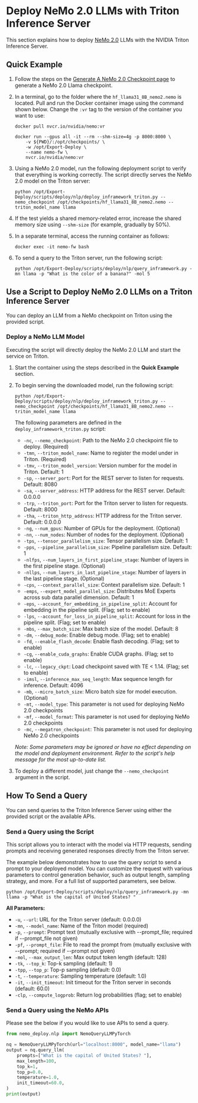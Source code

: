 # Deploy NeMo 2.0 LLMs with Triton Inference Server

This section explains how to deploy [NeMo 2.0](https://github.com/NVIDIA-NeMo/NeMo) LLMs with the NVIDIA Triton Inference Server.

## Quick Example

1. Follow the steps on the [Generate A NeMo 2.0 Checkpoint page](gen_nemo2_ckpt.md) to generate a NeMo 2.0 Llama checkpoint.

2. In a terminal, go to the folder where the ``hf_llama31_8B_nemo2.nemo`` is located. Pull and run the Docker container image using the command shown below. Change the ``:vr`` tag to the version of the container you want to use:

   ```shell
   docker pull nvcr.io/nvidia/nemo:vr

   docker run --gpus all -it --rm --shm-size=4g -p 8000:8000 \
       -v ${PWD}/:/opt/checkpoints/ \
       -w /opt/Export-Deploy \
       --name nemo-fw \
       nvcr.io/nvidia/nemo:vr
   ```

3. Using a NeMo 2.0 model, run the following deployment script to verify that everything is working correctly. The script directly serves the NeMo 2.0 model on the Triton server:

   ```shell
   python /opt/Export-Deploy/scripts/deploy/nlp/deploy_inframework_triton.py --nemo_checkpoint /opt/checkpoints/hf_llama31_8B_nemo2.nemo --triton_model_name llama
   ```

4. If the test yields a shared memory-related error, increase the shared memory size using ``--shm-size`` (for example, gradually by 50%).

5. In a separate terminal, access the running container as follows:

   ```shell
   docker exec -it nemo-fw bash
   ```

6. To send a query to the Triton server, run the following script:

   ```shell
   python /opt/Export-Deploy/scripts/deploy/nlp/query_inframework.py -mn llama -p "What is the color of a banana?" -mol 5
   ```

## Use a Script to Deploy NeMo 2.0 LLMs on a Triton Inference Server

You can deploy an LLM from a NeMo checkpoint on Triton using the provided script.

### Deploy a NeMo LLM Model

Executing the script will directly deploy the NeMo 2.0 LLM and start the service on Triton.

1. Start the container using the steps described in the **Quick Example** section.

2. To begin serving the downloaded model, run the following script:

   ```shell
   python /opt/Export-Deploy/scripts/deploy/nlp/deploy_inframework_triton.py --nemo_checkpoint /opt/checkpoints/hf_llama31_8B_nemo2.nemo --triton_model_name llama
   ```

   The following parameters are defined in the ``deploy_inframework_triton.py`` script:

   - ``-nc``, ``--nemo_checkpoint``: Path to the NeMo 2.0 checkpoint file to deploy. (Required)
   - ``-tmn``, ``--triton_model_name``: Name to register the model under in Triton. (Required)
   - ``-tmv``, ``--triton_model_version``: Version number for the model in Triton. Default: 1
   - ``-sp``, ``--server_port``: Port for the REST server to listen for requests. Default: 8080
   - ``-sa``, ``--server_address``: HTTP address for the REST server. Default: 0.0.0.0
   - ``-trp``, ``--triton_port``: Port for the Triton server to listen for requests. Default: 8000
   - ``-tha``, ``--triton_http_address``: HTTP address for the Triton server. Default: 0.0.0.0
   - ``-ng``, ``--num_gpus``: Number of GPUs for the deployment. (Optional)
   - ``-nn``, ``--num_nodes``: Number of nodes for the deployment. (Optional)
   - ``-tps``, ``--tensor_parallelism_size``: Tensor parallelism size. Default: 1
   - ``-pps``, ``--pipeline_parallelism_size``: Pipeline parallelism size. Default: 1
   - ``-nlfps``, ``--num_layers_in_first_pipeline_stage``: Number of layers in the first pipeline stage. (Optional)
   - ``-nllps``, ``--num_layers_in_last_pipeline_stage``: Number of layers in the last pipeline stage. (Optional)
   - ``-cps``, ``--context_parallel_size``: Context parallelism size. Default: 1
   - ``-emps``, ``--expert_model_parallel_size``: Distributes MoE Experts across sub data parallel dimension. Default: 1
   - ``-eps``, ``--account_for_embedding_in_pipeline_split``: Account for embedding in the pipeline split. (Flag; set to enable)
   - ``-lps``, ``--account_for_loss_in_pipeline_split``: Account for loss in the pipeline split. (Flag; set to enable)
   - ``-mbs``, ``--max_batch_size``: Max batch size of the model. Default: 8
   - ``-dm``, ``--debug_mode``: Enable debug mode. (Flag; set to enable)
   - ``-fd``, ``--enable_flash_decode``: Enable flash decoding. (Flag; set to enable)
   - ``-cg``, ``--enable_cuda_graphs``: Enable CUDA graphs. (Flag; set to enable)
   - ``-lc``, ``--legacy_ckpt``: Load checkpoint saved with TE < 1.14. (Flag; set to enable)
   - ``-imsl``, ``--inference_max_seq_length``: Max sequence length for inference. Default: 4096
   - ``-mb``, ``--micro_batch_size``: Micro batch size for model execution. (Optional)
   - ``-mt``, ``--model_type``: This parameter is not used for deploying NeMo 2.0 checkpoints
   - ``-mf``, ``--model_format``: This parameter is not used for deploying NeMo 2.0 checkpoints
   - ``-mc``, ``--megatron_checkpoint``: This parameter is not used for deploying NeMo 2.0 checkpoints

   *Note: Some parameters may be ignored or have no effect depending on the model and deployment environment. Refer to the script's help message for the most up-to-date list.*

3. To deploy a different model, just change the ``--nemo_checkpoint`` argument in the script.


## How To Send a Query

You can send queries to the Triton Inference Server using either the provided script or the available APIs.

### Send a Query using the Script
This script allows you to interact with the model via HTTP requests, sending prompts and receiving generated responses directly from the Triton server.

The example below demonstrates how to use the query script to send a prompt to your deployed model. You can customize the request with various parameters to control generation behavior, such as output length, sampling strategy, and more. For a full list of supported parameters, see below.


```shell
python /opt/Export-Deploy/scripts/deploy/nlp/query_inframework.py -mn llama -p "What is the capital of United States? "
```

**All Parameters:**
- `-u`, `--url`: URL for the Triton server (default: 0.0.0.0)
- `-mn`, `--model_name`: Name of the Triton model (required)
- `-p`, `--prompt`: Prompt text (mutually exclusive with --prompt_file; required if --prompt_file not given)
- `-pf`, `--prompt_file`: File to read the prompt from (mutually exclusive with --prompt; required if --prompt not given)
- `-mol`, `--max_output_len`: Max output token length (default: 128)
- `-tk`, `--top_k`: Top-k sampling (default: 1)
- `-tpp`, `--top_p`: Top-p sampling (default: 0.0)
- `-t`, `--temperature`: Sampling temperature (default: 1.0)
- `-it`, `--init_timeout`: Init timeout for the Triton server in seconds (default: 60.0)
- `-clp`, `--compute_logprob`: Return log probabilities (flag; set to enable)


### Send a Query using the NeMo APIs

Please see the below if you would like to use APIs to send a query.

```python
from nemo_deploy.nlp import NemoQueryLLMPyTorch

nq = NemoQueryLLMPyTorch(url="localhost:8000", model_name="llama")
output = nq.query_llm(
    prompts=["What is the capital of United States? "],
    max_length=100,
    top_k=1,
    top_p=0.0,
    temperature=1.0,
    init_timeout=60.0,
)
print(output)
```